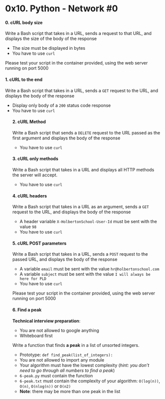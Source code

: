 <h1 class="gap">0x10. Python - Network #0</h1>

<h4 class="task">
    0. cURL body size
  </h4>

<p>Write a Bash script that takes in a URL, sends a request to that URL, and displays the size of the body of the response</p>

<ul>
<li>The size must be displayed in bytes</li>
<li>You have to use <code>curl</code></li>
</ul>

<p>Please test your script in the container provided, using the web server running on port 5000</p>


 <h4 class="task">
    1. cURL to the end
  </h4>

<p>Write a Bash script that takes in a URL, sends a <code>GET</code> request to the URL, and displays the body of the response</p>

<ul>
<li>Display only body of a <code>200</code> status code response</li>
<li>You have to use <code>curl</code></li>

 <h4 class="task">
    2. cURL Method
  </h4>

<p>Write a Bash script that sends a <code>DELETE</code> request to the URL passed as the first argument and displays the body of the response</p>

<ul>
<li>You have to use <code>curl</code></li>
</ul>


 <h4 class="task">
    3. cURL only methods
  </h4>

<p>Write a Bash script that takes in a URL and displays all HTTP methods the server will accept.</p>

<ul>
<li>You have to use <code>curl</code></li>
</ul>

<h4 class="task">
   4. cURL headers
</h4>

  <p>Write a Bash script that takes in a URL as an argument, sends a <code>GET</code> request to the URL, and displays the body of the response</p>

<ul>
<li>A header variable <code>X-HolbertonSchool-User-Id</code> must be sent with the value <code>98</code></li>
<li>You have to use <code>curl</code></li>
</ul>

<h4 class="task">
    5. cURL POST parameters
  </h4>

<p>Write a Bash script that takes in a URL, sends a <code>POST</code> request to the passed URL, and displays the body of the response</p>

<ul>
<li>A variable <code>email</code> must be sent with the value <code>hr@holbertonschool.com</code></li>
<li>A variable <code>subject</code> must be sent with the value <code>I will always be here for PLD</code></li>
<li>You have to use <code>curl</code></li>
</ul>

<p>Please test your script in the container provided, using the web server running on port 5000</p>

<h4 class="task">
    6. Find a peak
</h4>

<p><strong>Technical interview preparation</strong>: </p>

<ul>
<li>You are not allowed to google anything</li>
<li>Whiteboard first</li>
</ul>

<p>Write a function that finds <strong>a peak</strong> in a list of unsorted integers.</p>

<ul>
<li>Prototype: <code>def find_peak(list_of_integers):</code></li>
<li>You are not allowed to import any module</li>
<li>Your algorithm must have the lowest complexity (<em>hint: you don’t need to go through all numbers to find a peak</em>)</li>
<li><code>6-peak.py</code> must contain the function</li>
<li><code>6-peak.txt</code> must contain the complexity of your algorithm: <code>O(log(n))</code>, <code>O(n)</code>, <code>O(nlog(n))</code> or <code>O(n2)</code></li>
<li><strong>Note</strong>: there may be more than one peak in the list</li>
</ul>
